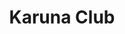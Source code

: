 ---
title: "Karuna Club"
description: ""
bg_image: "images/clouds.gif"
layout: "newservice-karuna"
draft: false

########################### about service #############################
about:
  enable : true
  title : "Karuna Club -- Take Back Your Data"
  content : "Fight the enshittification of Big Tech\n
  
  Join a community that operates <b>outside</b> the surveillance capitalist complex. You own your data, and it is not indexed or mined for marketing data. At <b>Karuna Club</b> you are the customer, not the product.\n
  
  ## Featuring:
  
  <ul>
    <li>Email account</li>
    <li>Chat (integrates with phone)</li>
    <li>Productivity Suite (like LibreOffice)</li>
    <li>Calendar with tasks (integrates with phone)</li>
    <li>Contacts (integrates with phone)</li>
    <li>Project Budget management software</li>
    <li>File sync with desktop/laptop</li>
  </ul>"
  
  image : "images/mandala-small.png"
  
  buttonText: SIGN UP
  buttonLink: https://karuna.club
  # call to action content comes from "_index.md"


########################## featured service ############################
featured_service:
  enable : false
  service_item:
    # featured service item loop
    - name : "Google Suite"
      icon : "ion-erlenmeyer-flask"
      color : "primary"
      content : "GMail, Calendar, Slides, Sheets"
      
    # featured service item loop
    - name : "Apple Office Suite"
      icon : "ion-leaf"
      color : "primary-dark"
      content : "Lorem ipsum dolor sit amet, consectetur adipisicing elit. Saepe enim impedit repudiandae omnis est temporibus."
      
    # featured service item loop
    - name : "Microsoft Office"
      icon : "ion-lightbulb"
      color : "primary-darker"
      content : "Lorem ipsum dolor sit amet, consectetur adipisicing elit. Saepe enim impedit repudiandae omnis est temporibus."

      
############################# Service ###############################
service:
  enable : false
  title : "Our Services"
  description : "We provide custom software solutions for your specific business needs.<br>Whether that's a website for your business, a new software product you're developing, or custom internal solutions, we can help."
  service_item:
    # service item loop
    - icon : ion-wand #ionicon pack v2 : https://ionicons.com/v2/
      name: Branding/SEO
      content: "Communicating the right message to your customers, and the right Search Engine Optimization to deliver it to them."

    # service item loop
    - icon : ion-code #ionicon pack v2 : https://ionicons.com/v2/
      name: Web Design
      content: "Our developers can bring your designs to life with modern fully interactive webpages and rich user experiences."

    # service item loop
    - icon : ion-iphone #ionicon pack v2 : https://ionicons.com/v2/
      name: App Design
      content: "Sometimes your custom business problems don't quite fit out of the box solutions. We can build you an app that works for you."

    # service item loop
    - icon : ion-pizza #ionicon pack v2 : https://ionicons.com/v2/
      name: Start Up
      content: "We know that starting a business can be hard, we can help you find low-cost or free solutions for your growing needs."

    # service item loop
    - icon : ion-pricetag #ionicon pack v2 : https://ionicons.com/v2/
      name: E-Commerce
      content: "From selling homemade items, online event tickets, business to business, or retail products, we can help you with an e-commerce solution that works."

    # service item loop
    - icon : ion-leaf #ionicon pack v2 : https://ionicons.com/v2/
      name: Hosting
      content: "Simple and affordable hosting services that grow as your needs do with support to match."

    # service item loop
    - icon : ion-network #ionicon pack v2 : https://ionicons.com/v2/
      name: API Development
      content: "We can help get your data from A to B with an API that suits your product or service."
      
    # service item loop
    - icon : ion-ios-email #ionicon pack v2 : https://ionicons.com/v2/
      name: Mailing List
      content: "Whether you're a large-scale operation or a budding small business, we can help you manage your growing list of contacts with mailing list development and support."

############################# call to action #################################
cta:
  enable : false
  # call to action content comes from "_index.md"
---